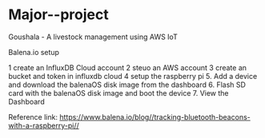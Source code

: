 # Major--project
Goushala - A livestock management using AWS IoT

Balena.io setup

1 create an InfluxDB Cloud account
2 steuo an AWS account
3 create an bucket and token in influxdb cloud
4 setup the raspberry pi
5. Add a device and download the balenaOS disk image from the dashboard
6. Flash SD card with the balenaOS disk image and boot the device
7. View the Dashboard


Reference link:
https://www.balena.io/blog//tracking-bluetooth-beacons-with-a-raspberry-pi//
